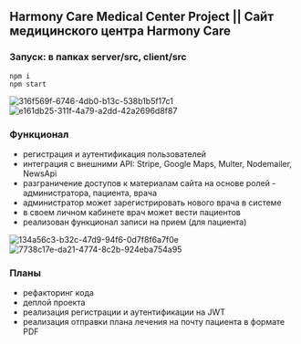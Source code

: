 ## Harmony Care Medical Center Project || Сайт медицинского центра Harmony Care
### Запуск: в папках server/src, client/src
```
npm i
npm start
```
![316f569f-6746-4db0-b13c-538b1b5f17c1](https://github.com/VladaNazarova/HarmonyCare/assets/141823453/61980198-7bc1-4945-9c95-c99f060bd242)
![e161db25-311f-4a79-a2dd-42a2696d8f87](https://github.com/VladaNazarova/HarmonyCare/assets/141823453/83154817-6846-4feb-86de-9541c523e9fa)
### Функционал 
- регистрация и аутентификация пользователей
- интеграция с внешними API: Stripe, Google Maps, Multer, Nodemailer, NewsApi
- разграничение доступов к материалам сайта на основе ролей - администратора, пациента, врача
- администратор может зарегистрировать нового врача в системе
- в своем личном кабинете врач может вести пациентов
- реализован функционал записи на прием (для пациента)
  
![134a56c3-b32c-47d9-94f6-0d7f8f6a7f0e](https://github.com/VladaNazarova/HarmonyCare/assets/141823453/dcfaf8ab-bd8e-48b1-a526-a43ee1191f0f)
![7738c17e-da21-4774-8c2b-924eba754a95](https://github.com/VladaNazarova/HarmonyCare/assets/141823453/61c51db3-ba21-4de5-8867-8ce5df681b37)
### Планы
- рефакторинг кода
- деплой проекта
- реализация регистрации и аутентификации на JWT
- реализация отправки плана лечения на почту пациента в формате PDF
